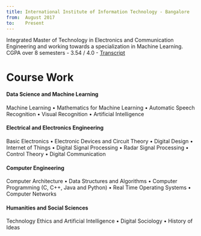 ```yaml
---
title: International Institute of Information Technology - Bangalore
from:  August 2017
to:    Present
---
```


Integrated Master of Technology in Electronics and Communication Engineering and working towards a specialization in Machine Learning.<br>
CGPA over 8 semesters - 3.54 / 4.0 - <a target="_blank" rel="noopener noreferrer" href="{{site.url}}{{site.baseurl}}/assets/pdf/transcript.pdf">Transcript</a>

<h1><b>Course Work</b></h1>

<h4>Data Science and Machine Learning</h4>
Machine Learning • Mathematics for Machine Learning • Automatic Speech Recognition • Visual Recognition • Artificial Intelligence

<h4>Electrical and Electronics Engineering</h4>
Basic Electronics • Electronic Devices and Circuit Theory • Digital Design • Internet of Things • Digital Signal Processing • Radar Signal Processing • Control Theory • Digital Communication

<h4>Computer Engineering</h4>
Computer Architecture • Data Structures and Algorithms • Computer Programming (C, C++, Java and Python) • Real Time Operating Systems • Computer Networks

<h4>Humanities and Social Sciences</h4>
Technology Ethics and Artificial Intelligence • Digital Sociology • History of Ideas 